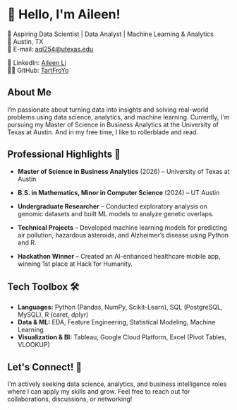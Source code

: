 <!--
- 🔭 I’m currently working on ...
- 🌱 I’m currently learning ...
- 👯 I’m looking to collaborate on ...
- 🤔 I’m looking for help with ...
- 💬 Ask me about ...
- 📫 How to reach me: ...
- 😄 Pronouns: ...
- ⚡ Fun fact: ...
-->

# 👋 Hello, I'm Aileen!  
🚀 Aspiring Data Scientist | Data Analyst | Machine Learning & Analytics  
📍 Austin, TX  
📧 E-mail: <a href="mailto:aql254@utexas.edu">aql254@utexas.edu</a>

🔗 LinkedIn: [Aileen Li](https://www.linkedin.com/in/aileen-li-public/)  
👨‍💻 GitHub: [TartFroYo](https://github.com/TartFroYo)  

## About Me
I’m passionate about turning data into insights and solving real-world problems using data science, analytics, and machine learning. 
Currently, I'm pursuing my Master of Science in Business Analytics at the University of Texas at Austin. 
And in my free time, I like to rollerblade and read.

## Professional Highlights 🌟  
+ **Master of Science in Business Analytics** (2026) – University of Texas at Austin  
+ **B.S. in Mathematics, Minor in Computer Science** (2024) – UT Austin  

+ **Undergraduate Researcher** – Conducted exploratory analysis on genomic datasets and built ML models to analyze genetic overlaps.  
+ **Technical Projects** – Developed machine learning models for predicting air pollution, hazardous asteroids, and Alzheimer’s disease using Python and R.  
+ **Hackathon Winner** – Created an AI-enhanced healthcare mobile app, winning 1st place at Hack for Humanity.

## Tech Toolbox 🛠️  
+ **Languages:** Python (Pandas, NumPy, Scikit-Learn), SQL (PostgreSQL, MySQL), R (caret, dplyr)  
+ **Data & ML:** EDA, Feature Engineering, Statistical Modeling, Machine Learning  
+ **Visualization & BI:** Tableau, Google Cloud Platform, Excel (Pivot Tables, VLOOKUP)  

<!-- ## Certifications 📜  
**IBM Data Analytics with Excel and R Specialization** *(In Progress)*  
**Google Data Analytics Certificate** *(Planned)*  -->

## Let's Connect! 🤝  
I'm actively seeking data science, analytics, and business intelligence roles where I can apply my skills and grow. Feel free to reach out for collaborations, discussions, or networking!  

